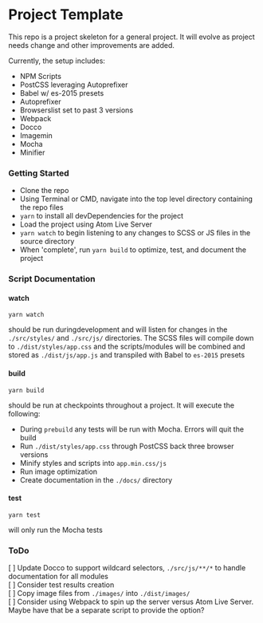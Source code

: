 # Project Template

This repo is a project skeleton for a general project. It will evolve as project needs change and other improvements are added.

Currently, the setup includes:
- NPM Scripts
- PostCSS leveraging Autoprefixer
- Babel w/ es-2015 presets
- Autoprefixer
- Browserslist set to past 3 versions
- Webpack
- Docco
- Imagemin
- Mocha
- Minifier

### Getting Started

- Clone the repo
- Using Terminal or CMD, navigate into the top level directory containing the repo files
- `yarn` to install all devDependencies for the project
- Load the project using Atom Live Server
- `yarn watch` to begin listening to any changes to SCSS or JS files in the source directory
- When 'complete', run `yarn build` to optimize, test, and document the project

### Script Documentation
#### watch

`yarn watch`

should be run duringdevelopment and will listen for changes in the `./src/styles/` and `./src/js/` directories. The SCSS files will compile down to `./dist/styles/app.css` and the scripts/modules will be combined and stored as `./dist/js/app.js` and transpiled with Babel to `es-2015` presets

#### build
`yarn build`

should be run at checkpoints throughout a project. It will execute the following:
 - During `prebuild` any tests will be run with Mocha. Errors will quit the build
 - Run `./dist/styles/app.css` through PostCSS back three browser versions
 - Minify styles and scripts into `app.min.css/js`
 - Run image optimization
 - Create documentation in the `./docs/` directory


#### test
`yarn test`

will only run the Mocha tests


### ToDo
[ ] Update Docco to support wildcard selectors, `./src/js/**/*` to handle documentation for all modules  
[ ] Consider test results creation  
[ ] Copy image files from `./images/` into `./dist/images/`  
[ ] Consider using Webpack to spin up the server versus Atom Live Server. Maybe have that be a separate script to provide the option?
